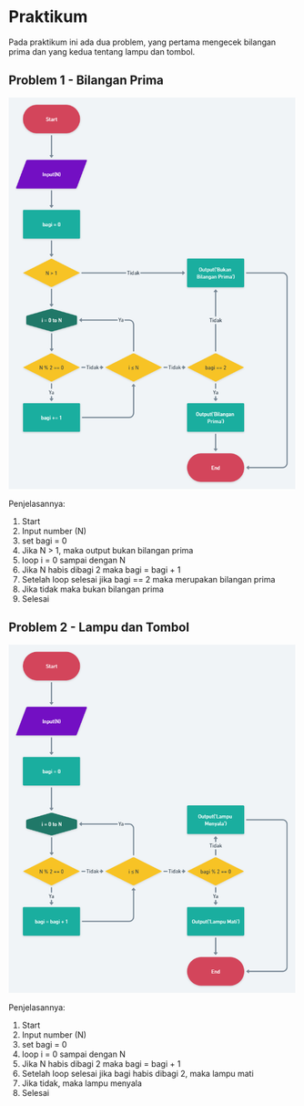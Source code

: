 # Praktikum

Pada praktikum ini ada dua problem, yang pertama mengecek bilangan prima dan yang kedua tentang lampu dan tombol.

## Problem 1 - Bilangan Prima

![flowchart-no-1](../screenshots/flowchart-no-1.png)

Penjelasannya:

1. Start
2. Input number (N)
3. set bagi = 0
4. Jika N > 1, maka output bukan bilangan prima
5. loop i = 0 sampai dengan N
6. Jika N habis dibagi 2 maka bagi = bagi + 1
7. Setelah loop selesai jika bagi == 2 maka merupakan bilangan prima
8. Jika tidak maka bukan bilangan prima
9. Selesai

## Problem 2 - Lampu dan Tombol

![flowchart-no-2](../screenshots/flowchart-no-2.png)

Penjelasannya:

1. Start
2. Input number (N)
3. set bagi = 0
4. loop i = 0 sampai dengan N
5. Jika N habis dibagi 2 maka bagi = bagi + 1
6. Setelah loop selesai jika bagi habis dibagi 2, maka lampu mati
7. Jika tidak, maka lampu menyala
8. Selesai
